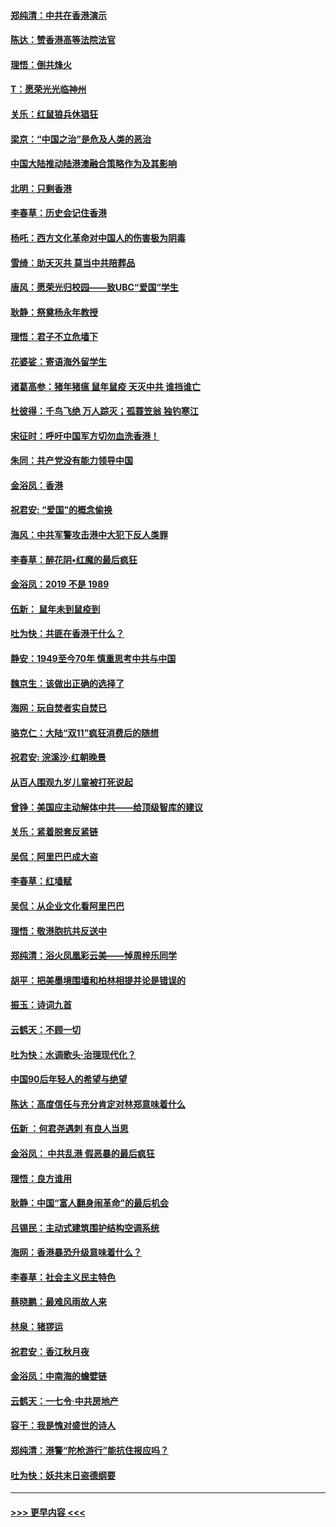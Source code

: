 #### [郑纯清：中共在香港演示](../pages/nsc993/n11670539.md?t=11220622) 
#### [陈达：赞香港高等法院法官](../pages/nsc993/n11669542.md?t=11220622) 
#### [理悟：倒共烽火](../pages/nsc993/n11668844.md?t=11220622) 
#### [T：愿荣光光临神州](../pages/nsc993/n11668421.md?t=11220622) 
#### [关乐：红鼠狼兵休猖狂](../pages/nsc993/n11668378.md?t=11220622) 
#### [梁京：“中国之治”是危及人类的恶治](../pages/nsc993/n11668328.md?t=11220622) 
#### [中国大陆推动陆港澳融合策略作为及其影响](../pages/nsc993/n11668157.md?t=11220622) 
#### [北明：只剩香港](../pages/nsc993/n11668002.md?t=11220622) 
#### [李春草：历史会记住香港](../pages/nsc993/n11667927.md?t=11220622) 
#### [杨吒：西方文化革命对中国人的伤害极为阴毒](../pages/nsc993/n11664521.md?t=11220622) 
#### [雪绮：助天灭共 莫当中共陪葬品](../pages/nsc993/n11662650.md?t=11220622) 
#### [唐风：愿荣光归校园——致UBC“爱国”学生](../pages/nsc993/n11662194.md?t=11220622) 
#### [耿静：祭奠杨永年教授](../pages/nsc993/n11662514.md?t=11220622) 
#### [理悟：君子不立危墙下](../pages/nsc993/n11662172.md?t=11220622) 
#### [花婆娑：寄语海外留学生](../pages/nsc993/n11662121.md?t=11220622) 
#### [诸葛高参：猪年猪瘟 鼠年鼠疫 天灭中共 谁挡谁亡](../pages/nsc993/n11661980.md?t=11220622) 
#### [杜彼得：千鸟飞绝 万人踪灭；孤蓑笠翁 独钓寒江](../pages/nsc993/n11661170.md?t=11220622) 
#### [宋征时：呼吁中国军方切勿血洗香港！](../pages/nsc993/n11415318.md?t=11220622) 
#### [朱同：共产党没有能力领导中国](../pages/nsc993/n11660421.md?t=11220622) 
#### [金浴凤：香港](../pages/nsc993/n11660419.md?t=11220622) 
#### [祝君安: “爱国”的概念偷换](../pages/nsc993/n11659706.md?t=11220622) 
#### [海风：中共军警攻击港中大犯下反人类罪](../pages/nsc993/n11659632.md?t=11220622) 
#### [李春草：醉花阴•红魔的最后疯狂](../pages/nsc993/n11659287.md?t=11220622) 
#### [金浴凤：2019 不是 1989](../pages/nsc993/n11657663.md?t=11220622) 
#### [伍新： 鼠年未到鼠疫到](../pages/nsc993/n11655098.md?t=11220622) 
#### [吐为快：共匪在香港干什么？](../pages/nsc993/n11654891.md?t=11220622) 
#### [静安：1949至今70年 慎重思考中共与中国](../pages/nsc993/n11651244.md?t=11220622) 
#### [魏京生：该做出正确的选择了](../pages/nsc993/n11653084.md?t=11220622) 
#### [海网：玩自焚者实自焚已](../pages/nsc993/n11652423.md?t=11220622) 
#### [骆克仁：大陆“双11”疯狂消费后的随想](../pages/nsc993/n11652305.md?t=11220622) 
#### [祝君安: 浣溪沙·红朝晚景](../pages/nsc993/n11652258.md?t=11220622) 
#### [从百人围观九岁儿童被打死说起](../pages/nsc993/n11651030.md?t=11220622) 
#### [曾铮：美国应主动解体中共——给顶级智库的建议](../pages/nsc993/n11649888.md?t=11220622) 
#### [关乐：紧着脱套反紧链](../pages/nsc993/n11649069.md?t=11220622) 
#### [吴侃：阿里巴巴成大盗](../pages/nsc993/n11645523.md?t=11220622) 
#### [李春草：红墙赋](../pages/nsc993/n11646389.md?t=11220622) 
#### [吴侃：从企业文化看阿里巴巴](../pages/nsc993/n11645476.md?t=11220622) 
#### [理悟：敬港胞抗共反送中](../pages/nsc993/n11645466.md?t=11220622) 
#### [郑纯清：浴火凤凰彩云美——悼周梓乐同学](../pages/nsc993/n11645155.md?t=11220622) 
#### [胡平：把美墨境围墙和柏林相提并论是错误的](../pages/nsc993/n11645134.md?t=11220622) 
#### [振玉：诗词九首](../pages/nsc993/n11644081.md?t=11220622) 
#### [云鹤天：不顾一切](../pages/nsc993/n11643508.md?t=11220622) 
#### [吐为快：水调歌头·治理现代化？](../pages/nsc993/n11643485.md?t=11220622) 
#### [中国90后年轻人的希望与绝望](../pages/nsc993/n11642317.md?t=11220622) 
#### [陈达：高度信任与充分肯定对林郑意味着什么](../pages/nsc993/n11641441.md?t=11220622) 
#### [伍新 ：何君尧遇刺 有良人当思](../pages/nsc993/n11641503.md?t=11220622) 
#### [金浴凤： 中共乱港  假恶暴的最后疯狂](../pages/nsc993/n11641495.md?t=11220622) 
#### [理悟：良方谁用](../pages/nsc993/n11641463.md?t=11220622) 
#### [耿静：中国“富人翻身闹革命”的最后机会](../pages/nsc993/n11640655.md?t=11220622) 
#### [吕锡民：主动式建筑围护结构空调系统](../pages/nsc993/n11640168.md?t=11220622) 
#### [海网：香港暴恐升级意味着什么？](../pages/nsc993/n11635904.md?t=11220622) 
#### [李春草：社会主义民主特色](../pages/nsc993/n11634657.md?t=11220622) 
#### [蔡晓鹏：最难风雨故人来](../pages/nsc993/n11633145.md?t=11220622) 
#### [林泉：猪猡运](../pages/nsc993/n11631469.md?t=11220622) 
#### [祝君安：香江秋月夜](../pages/nsc993/n11631440.md?t=11220622) 
#### [金浴凤：中南海的蟾嬖链](../pages/nsc993/n11631290.md?t=11220622) 
#### [云鹤天：一七令·中共房地产](../pages/nsc993/n11630084.md?t=11220622) 
#### [容干：我是愧对盛世的诗人](../pages/nsc993/n11630059.md?t=11220622) 
#### [郑纯清：港警“陀枪游行”能抗住报应吗？](../pages/nsc993/n11629999.md?t=11220622) 
#### [吐为快：妖共末日盗德纲要](../pages/nsc993/n11628610.md?t=11220622) 

----
#### [ >>> 更早内容 <<< ](../indexes/nsc993-earlier.md)
